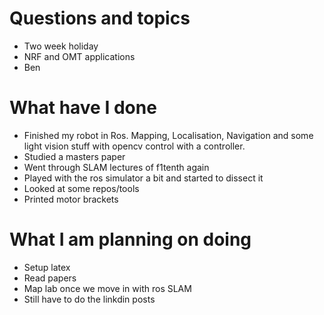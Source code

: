 # Questions  and topics
- Two week holiday
- NRF and OMT applications
- Ben
# What have I done
- Finished my robot in Ros. Mapping, Localisation, Navigation and some light vision stuff with opencv control with a controller.
- Studied a masters paper
- Went through SLAM lectures of f1tenth again
- Played with the ros simulator a bit and started to dissect it
- Looked at some repos/tools
- Printed motor brackets
# What I am planning on doing 
- Setup latex
- Read papers
- Map lab once we move in with ros SLAM
- Still have to do the linkdin posts